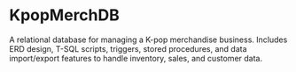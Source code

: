 # KpopMerchDB
A relational database for managing a K-pop merchandise business. Includes ERD design, T-SQL scripts, triggers, stored procedures, and data import/export features to handle inventory, sales, and customer data.
